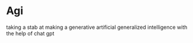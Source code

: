 # Agi
taking a stab at making a generative artificial generalized intelligence with the help of chat gpt
